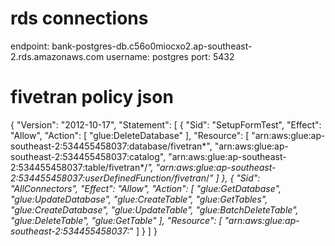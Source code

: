 # rds connections
endpoint: bank-postgres-db.c56o0miocxo2.ap-southeast-2.rds.amazonaws.com
username: postgres
port: 5432

# fivetran policy json
{
    "Version": "2012-10-17",
    "Statement": [
        {
          "Sid": "SetupFormTest",
          "Effect": "Allow",
          "Action": [
              "glue:DeleteDatabase"
           ],
           "Resource": [
               "arn:aws:glue:ap-southeast-2:534455458037:database/fivetran*",
               "arn:aws:glue:ap-southeast-2:534455458037:catalog",
               "arn:aws:glue:ap-southeast-2:534455458037:table/fivetran*/*",
               "arn:aws:glue:ap-southeast-2:534455458037:userDefinedFunction/fivetran*/*"
           ]
       },
       {
          "Sid": "AllConnectors",
          "Effect": "Allow",
          "Action": [
              "glue:GetDatabase",
              "glue:UpdateDatabase",
              "glue:CreateTable",
              "glue:GetTables",
              "glue:CreateDatabase",
              "glue:UpdateTable",
              "glue:BatchDeleteTable",
              "glue:DeleteTable",
              "glue:GetTable"
           ],
           "Resource": [
               "arn:aws:glue:ap-southeast-2:534455458037:*"
           ]
       }
    ]
}